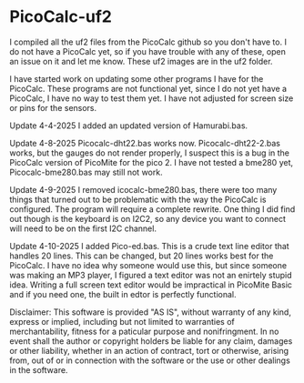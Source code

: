 # PicoCalc-uf2

I compiled all the uf2 files from the PicoCalc github so you don't have to. I do not have a PicoCalc yet, so if you have trouble with any of these, open an issue on it and let me know. These uf2 images are in the uf2 folder.

I have started work on updating some other programs I have for the PicoCalc. These programs are not functional yet, since I do not yet have a PicoCalc, I have no way to test them yet. I have not adjusted for screen size or pins for the sensors.

Update 4-4-2025
I added an updated version of Hamurabi.bas.

Update 4-8-2025
Picocalc-dht22.bas works now. Picocalc-dht22-2.bas works, but the gauges do not render properly, I suspect this is a bug in the PicoCalc version of PicoMite for the pico 2. I have not tested a bme280 yet, Picocalc-bme280.bas may still not work.

Update 4-9-2025
I removed icocalc-bme280.bas, there were too many things that turned out to be problematic with the way the PicoCalc is configured. The program will require a complete rewrite. One thing I did find out though is the keyboard is on I2C2, so any device you want to connect will need to be on the first I2C channel.

Update 4-10-2025
I added Pico-ed.bas. This is a crude text line editor that handles 20 lines. This can be changed, but 20 lines works best for the PicoCalc. I have no idea why someone would use this, but since someone was making an MP3 player, I figured a text editor was not an enirtely stupid idea. Writing a full screen text editor would be impractical in PicoMite Basic and if you need one, the built in edtor is perfectly functional.

Disclaimer: This software is provided "AS IS", without warranty of any kind, express or implied, including but not limited to warranties of merchantability, fitness for a paticular purpose and nonifringment. In no event shall the author or copyright holders be liable for any claim, damages or other liability, whether in an action of contract, tort or otherwise, arising from, out of or in connection with the software or the use or other dealings in the software.
